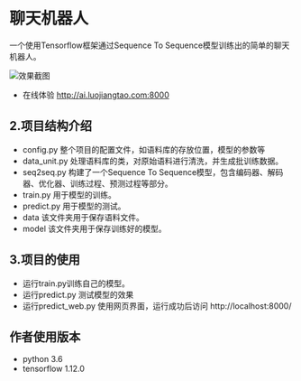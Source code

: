 # 聊天机器人
一个使用Tensorflow框架通过Sequence To Sequence模型训练出的简单的聊天机器人。  

![效果截图](https://raw.githubusercontent.com/luojiangtao/ChatBot_web/master/1.png)  


*   在线体验 http://ai.luojiangtao.com:8000
## 2.项目结构介绍  
 - config.py  整个项目的配置文件，如语料库的存放位置，模型的参数等  
 - data_unit.py 处理语料库的类，对原始语料进行清洗，并生成批训练数据。  
 - seq2seq.py 构建了一个Sequence To Sequence模型，包含编码器、解码器、优化器、训练过程、预测过程等部分。
 - train.py 用于模型的训练。  
 - predict.py 用于模型的测试。  
 - data 该文件夹用于保存语料文件。  
 - model 该文件夹用于保存训练好的模型。

## 3.项目的使用  
*   运行train.py训练自己的模型。 
*   运行predict.py 测试模型的效果 
*   运行predict_web.py 使用网页界面，运行成功后访问 http://localhost:8000/ 

## 作者使用版本
*   python 3.6
*   tensorflow 1.12.0
 
 
